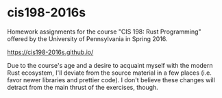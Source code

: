 # cis198-2016s

Homework assignments for the course "CIS 198: Rust Programming" offered by the University of Pennsylvania in Spring 2016.

https://cis198-2016s.github.io/

Due to the course's age and a desire to acquaint myself with the modern Rust ecosystem, I'll deviate from the source material in a few places (i.e. favor newer libraries and prettier code). I don't believe these changes will detract from the main thrust of the exercises, though.